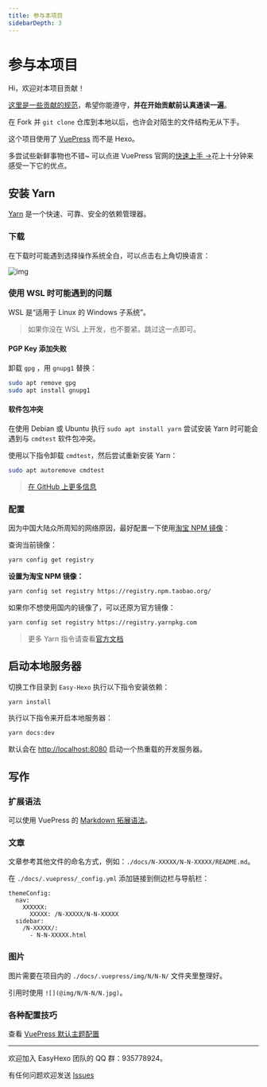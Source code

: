 ```yaml
---
title: 参与本项目
sidebarDepth: 3
---
```

# 参与本项目 <Badge text="@Yue-plus"/> <Badge text="Writing" type="warn"/>

Hi，欢迎对本项目贡献！

[这里是一些贡献的规范](https://github.com/EasyHexo/Easy-Hexo/blob/master/.github/CONTRIBUTING.md)，希望你能遵守，**并在开始贡献前认真通读一遍**。

在 Fork 并 `git clone` 仓库到本地以后，也许会对陌生的文件结构无从下手。

这个项目使用了 [VuePress](https://vuepress.vuejs.org/zh/) 而不是 Hexo。

多尝试些新鲜事物也不错~ 可以点进 VuePress 官网的[快速上手 →](https://vuepress.vuejs.org/zh/guide/)花上十分钟来感受一下它的优点。

## 安装 Yarn

[Yarn](https://classic.yarnpkg.com/zh-Hans/) 是一个快速、可靠、安全的依赖管理器。

### 下载

在下载时可能遇到选择操作系统全白，可以点击右上角切换语言：

![img](@img/0/0-3/1.jpg)

### 使用 WSL 时可能遇到的问题

WSL 是“适用于 Linux 的 Windows 子系统”。

> 如果你没在 WSL 上开发，也不要紧。跳过这一点即可。

#### PGP Key 添加失败

卸载 `gpg` ，用 `gnupg1` 替换：

```sh
sudo apt remove gpg
sudo apt install gnupg1
```

#### 软件包冲突

在使用 Debian 或 Ubuntu 执行 `sudo apt install yarn` 尝试安装 Yarn 时可能会遇到与 `cmdtest` 软件包冲突。

使用以下指令卸载 `cmdtest`，然后尝试重新安装 Yarn：

```sh
sudo apt autoremove cmdtest
```

> [在 GitHub 上更多信息](https://github.com/yarnpkg/yarn/issues/2821)


### 配置

因为中国大陆众所周知的网络原因，最好配置一下使用[淘宝 NPM 镜像](https://developer.aliyun.com/mirror/NPM)：

查询当前镜像：
```sh
yarn config get registry
```

**设置为淘宝 NPM 镜像：**
```sh
yarn config set registry https://registry.npm.taobao.org/
```

如果你不想使用国内的镜像了，可以还原为官方镜像：
```sh
yarn config set registry https://registry.yarnpkg.com
```

> 更多 Yarn 指令请查看[官方文档](https://classic.yarnpkg.com/zh-Hans/docs)

## 启动本地服务器

切换工作目录到 `Easy-Hexo` 执行以下指令安装依赖：

```sh
yarn install
```

执行以下指令来开启本地服务器：

```sh
yarn docs:dev
```

默认会在 <http://localhost:8080> 启动一个热重载的开发服务器。

## 写作

### 扩展语法
可以使用 VuePress 的 [Markdown 拓展语法](https://vuepress.vuejs.org/zh/guide/markdown.html#header-anchors)。

### 文章

文章参考其他文件的命名方式，例如：`./docs/N-XXXXX/N-N-XXXXX/README.md`。

在 `./docs/.vuepress/_config.yml` 添加链接到侧边栏与导航栏：

```yml{4,7}
themeConfig:
  nav:
    XXXXXX:
      XXXXX: /N-XXXXX/N-N-XXXXX
  sidebar:
    /N-XXXXX/:
      - N-N-XXXXX.html
```

### 图片

图片需要在项目内的 `./docs/.vuepress/img/N/N-N/` 文件夹里整理好。

引用时使用 `![](@img/N/N-N/N.jpg)`。

### 各种配置技巧

查看 [VuePress 默认主题配置](https://vuepress.vuejs.org/zh/theme/default-theme-config.html) 

------------------------------------------

欢迎加入 EasyHexo 团队的 QQ 群：935778924。

有任何问题欢迎发送 [Issues](https://github.com/EasyHexo/Easy-Hexo/issues/new)